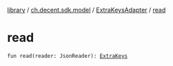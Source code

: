 [library](../../index.md) / [ch.decent.sdk.model](../index.md) / [ExtraKeysAdapter](index.md) / [read](./read.md)

# read

`fun read(reader: JsonReader): `[`ExtraKeys`](../../ch.decent.sdk.crypto/-wallet/-extra-keys/index.md)
